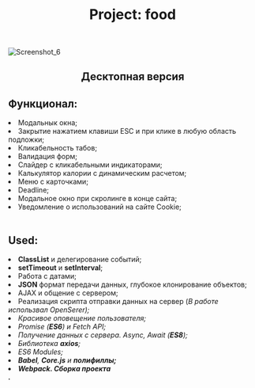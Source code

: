 <h1 align="center"> Project: food </h1>
<br>





![Screenshot_6](https://user-images.githubusercontent.com/98873757/200252295-33609b2e-3e28-4cf0-9409-c8d95a9a61a6.png)










<h2 align="center">Десктопная версия</h2>
<h2>Функционал:</h2>
<li> Модальнык окна; </li>
<li>Закрытие нажатием клавиши ESC и при клике в любую область подложки; </li>
<li> Кликабельность табов; </li>
<li> Валидация форм; </li>
<li> Слайдер с кликабельными индикаторами; </li>
<li> Калькулятор калории с динамическим расчетом; </li>
<li> Меню с карточками; </li>
<li> Deadline; </li>
<li> Модальное окно при скролинге в конце сайта; </li>
<li> Уведомление о использований на сайте Cookie; </li>
<br>
<h2>Used:</h2>
<li><b>ClassList</b> и делегирование событий;</li>
<li><b>setTimeout</b> и <b>setInterval</b>;</li>
<li>Работа с датами;</li>
<li><b>JSON</b> формат передачи данных, глубокое клонирование объектов;</li>
<li>AJAX и общение с сервером;</li>
<li>Реализация скрипта отправки данных на сервер (<i>В работе использвал OpenSerer<i>);</li>
<li>Красивое оповещение пользователя;</li>
<li>Promise (<b>ES6</b>) и Fetch API;</li>
<li>Получение данных с сервера. Async, Await (<b>ES8</b>);</li>
<li>Библиотека <b>axios</b>;</li>
<li>ES6 Modules;</li>
<li><b>Babel</b>, <b>Core.js</b> и <b>полифиллы<b/>;</li>
<li><b>Webpack</b>. Сборка проекта</li>.
